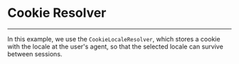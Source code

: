 # Cookie Resolver
---

In this example, we use the `CookieLocaleResolver`, which stores a cookie with the locale at the user's agent, 
so that the selected locale can survive between sessions.
